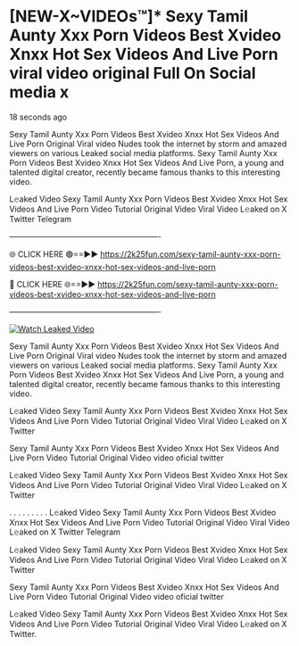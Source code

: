 # [NEW-X~VIDEOs™]* Sexy Tamil Aunty Xxx Porn Videos Best Xvideo Xnxx Hot Sex Videos And Live Porn viral video original Full On Social media x

18 seconds ago

Sexy Tamil Aunty Xxx Porn Videos Best Xvideo Xnxx Hot Sex Videos And Live Porn Original Viral video Nudes took the internet by storm and amazed viewers on various Leaked social media platforms. Sexy Tamil Aunty Xxx Porn Videos Best Xvideo Xnxx Hot Sex Videos And Live Porn, a young and talented digital creator, recently became famous thanks to this interesting video.

L𝚎aked Video Sexy Tamil Aunty Xxx Porn Videos Best Xvideo Xnxx Hot Sex Videos And Live Porn Video Tutorial Original Video Viral Video L𝚎aked on X Twitter Telegram

———————————————————-

🌐 CLICK HERE 🟢==►► https://2k25fun.com/sexy-tamil-aunty-xxx-porn-videos-best-xvideo-xnxx-hot-sex-videos-and-live-porn

🔴 CLICK HERE 🌐==►► https://2k25fun.com/sexy-tamil-aunty-xxx-porn-videos-best-xvideo-xnxx-hot-sex-videos-and-live-porn

———————————————————-

[![Watch Leaked Video](https://miro.medium.com/v2/resize:fit:828/format:webp/1*cilzJN44JGOrTw9NJCrNHA.gif "Watch Leaked Video")](https://2k25fun.com/sexy-tamil-aunty-xxx-porn-videos-best-xvideo-xnxx-hot-sex-videos-and-live-porn)

Sexy Tamil Aunty Xxx Porn Videos Best Xvideo Xnxx Hot Sex Videos And Live Porn Original Viral video Nudes took the internet by storm and amazed viewers on various Leaked social media platforms. Sexy Tamil Aunty Xxx Porn Videos Best Xvideo Xnxx Hot Sex Videos And Live Porn, a young and talented digital creator, recently became famous thanks to this interesting video.

L𝚎aked Video Sexy Tamil Aunty Xxx Porn Videos Best Xvideo Xnxx Hot Sex Videos And Live Porn Video Tutorial Original Video Viral Video L𝚎aked on X Twitter

Sexy Tamil Aunty Xxx Porn Videos Best Xvideo Xnxx Hot Sex Videos And Live Porn Video Tutorial Original Video video oficial twitter

L𝚎aked Video Sexy Tamil Aunty Xxx Porn Videos Best Xvideo Xnxx Hot Sex Videos And Live Porn Video Tutorial Original Video Viral Video L𝚎aked on X Twitter

. . . . . . . . . L𝚎aked Video Sexy Tamil Aunty Xxx Porn Videos Best Xvideo Xnxx Hot Sex Videos And Live Porn Video Tutorial Original Video Viral Video L𝚎aked on X Twitter Telegram

L𝚎aked Video Sexy Tamil Aunty Xxx Porn Videos Best Xvideo Xnxx Hot Sex Videos And Live Porn Video Tutorial Original Video Viral Video L𝚎aked on X Twitter

Sexy Tamil Aunty Xxx Porn Videos Best Xvideo Xnxx Hot Sex Videos And Live Porn Video Tutorial Original Video video oficial twitter

L𝚎aked Video Sexy Tamil Aunty Xxx Porn Videos Best Xvideo Xnxx Hot Sex Videos And Live Porn Video Tutorial Original Video Viral Video L𝚎aked on X Twitter.